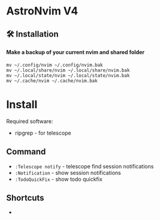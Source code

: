# AstroNvim V4

## 🛠️ Installation

#### Make a backup of your current nvim and shared folder

```shell
mv ~/.config/nvim ~/.config/nvim.bak
mv ~/.local/share/nvim ~/.local/share/nvim.bak
mv ~/.local/state/nvim ~/.local/state/nvim.bak
mv ~/.cache/nvim ~/.cache/nvim.bak
```

# Install

Required software:

- ripgrep - for telescope

## Command

- `:Telescope notify` - telescope find session notifications
- `:Notification` - show session notifications
- `:TodoQuickFix` - show todo quickfix

## Shortcuts

- 

